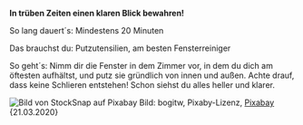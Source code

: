 **In trüben Zeiten einen klaren Blick bewahren!** 

So lang dauert´s: Mindestens 20 Minuten

Das brauchst du: Putzutensilien, am besten Fensterreiniger

So geht´s: Nimm dir die Fenster in dem Zimmer vor, in dem du dich am öftesten aufhältst, und putz sie gründlich von innen und außen. Achte drauf, dass keine Schlieren entstehen! Schon siehst du alles heller und klarer.

![Bild von StockSnap auf Pixabay](https://cdn.pixabay.com/photo/2015/06/22/15/53/glass-facade-817732_1280.jpg)
Bild: bogitw, Pixaby-Lizenz, [Pixabay](https://pixabay.com/de/photos/glasfassade-fensterputzer-fassade-817732/) {21.03.2020}
